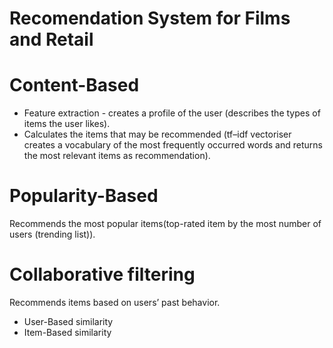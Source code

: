 # Recomendation System for Films and Retail 

# Content-Based
* Feature extraction - creates a profile of the user (describes the types of items the user likes).
* Calculates the items that may be recommended (tf–idf vectoriser  creates a vocabulary of the most frequently occurred words and returns the most relevant items as recommendation).

# Popularity-Based 

Recommends the most popular items(top-rated item by the most number of users (trending list)).

# Collaborative filtering

Recommends items based on users’ past behavior.
* User-Based similarity
* Item-Based similarity
